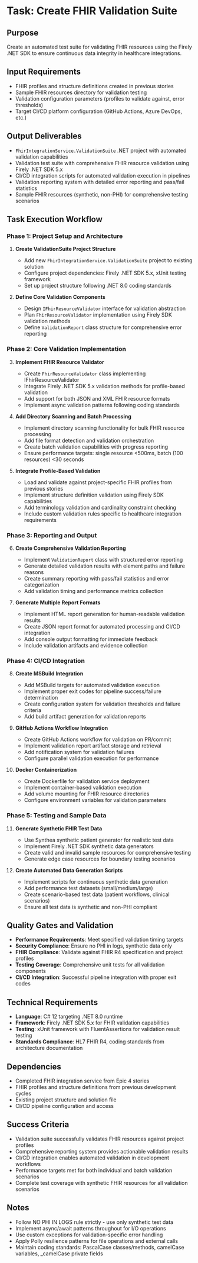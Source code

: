 # Task: Create FHIR Validation Suite

## Purpose
Create an automated test suite for validating FHIR resources using the Firely .NET SDK to ensure continuous data integrity in healthcare integrations.

## Input Requirements
- FHIR profiles and structure definitions created in previous stories
- Sample FHIR resources directory for validation testing
- Validation configuration parameters (profiles to validate against, error thresholds)
- Target CI/CD platform configuration (GitHub Actions, Azure DevOps, etc.)

## Output Deliverables
- `FhirIntegrationService.ValidationSuite` .NET project with automated validation capabilities
- Validation test suite with comprehensive FHIR resource validation using Firely .NET SDK 5.x
- CI/CD integration scripts for automated validation execution in pipelines
- Validation reporting system with detailed error reporting and pass/fail statistics
- Sample FHIR resources (synthetic, non-PHI) for comprehensive testing scenarios

## Task Execution Workflow

### Phase 1: Project Setup and Architecture
1. **Create ValidationSuite Project Structure**
   - Add new `FhirIntegrationService.ValidationSuite` project to existing solution
   - Configure project dependencies: Firely .NET SDK 5.x, xUnit testing framework
   - Set up project structure following .NET 8.0 coding standards

2. **Define Core Validation Components**
   - Design `IFhirResourceValidator` interface for validation abstraction
   - Plan `FhirResourceValidator` implementation using Firely SDK validation methods
   - Define `ValidationReport` class structure for comprehensive error reporting

### Phase 2: Core Validation Implementation
3. **Implement FHIR Resource Validator**
   - Create `FhirResourceValidator` class implementing IFhirResourceValidator
   - Integrate Firely .NET SDK 5.x validation methods for profile-based validation
   - Add support for both JSON and XML FHIR resource formats
   - Implement async validation patterns following coding standards

4. **Add Directory Scanning and Batch Processing**
   - Implement directory scanning functionality for bulk FHIR resource processing
   - Add file format detection and validation orchestration
   - Create batch validation capabilities with progress reporting
   - Ensure performance targets: single resource <500ms, batch (100 resources) <30 seconds

5. **Integrate Profile-Based Validation**
   - Load and validate against project-specific FHIR profiles from previous stories
   - Implement structure definition validation using Firely SDK capabilities
   - Add terminology validation and cardinality constraint checking
   - Include custom validation rules specific to healthcare integration requirements

### Phase 3: Reporting and Output
6. **Create Comprehensive Validation Reporting**
   - Implement `ValidationReport` class with structured error reporting
   - Generate detailed validation results with element paths and failure reasons
   - Create summary reporting with pass/fail statistics and error categorization
   - Add validation timing and performance metrics collection

7. **Generate Multiple Report Formats**
   - Implement HTML report generation for human-readable validation results
   - Create JSON report format for automated processing and CI/CD integration
   - Add console output formatting for immediate feedback
   - Include validation artifacts and evidence collection

### Phase 4: CI/CD Integration
8. **Create MSBuild Integration**
   - Add MSBuild targets for automated validation execution
   - Implement proper exit codes for pipeline success/failure determination
   - Create configuration system for validation thresholds and failure criteria
   - Add build artifact generation for validation reports

9. **GitHub Actions Workflow Integration**
   - Create GitHub Actions workflow for validation on PR/commit
   - Implement validation report artifact storage and retrieval
   - Add notification system for validation failures
   - Configure parallel validation execution for performance

10. **Docker Containerization**
    - Create Dockerfile for validation service deployment
    - Implement container-based validation execution
    - Add volume mounting for FHIR resource directories
    - Configure environment variables for validation parameters

### Phase 5: Testing and Sample Data
11. **Generate Synthetic FHIR Test Data**
    - Use Synthea synthetic patient generator for realistic test data
    - Implement Firely .NET SDK synthetic data generators
    - Create valid and invalid sample resources for comprehensive testing
    - Generate edge case resources for boundary testing scenarios

12. **Create Automated Data Generation Scripts**
    - Implement scripts for continuous synthetic data generation
    - Add performance test datasets (small/medium/large)
    - Create scenario-based test data (patient workflows, clinical scenarios)
    - Ensure all test data is synthetic and non-PHI compliant

## Quality Gates and Validation
- **Performance Requirements**: Meet specified validation timing targets
- **Security Compliance**: Ensure no PHI in logs, synthetic data only
- **FHIR Compliance**: Validate against FHIR R4 specification and project profiles
- **Testing Coverage**: Comprehensive unit tests for all validation components
- **CI/CD Integration**: Successful pipeline integration with proper exit codes

## Technical Requirements
- **Language**: C# 12 targeting .NET 8.0 runtime
- **Framework**: Firely .NET SDK 5.x for FHIR validation capabilities
- **Testing**: xUnit framework with FluentAssertions for validation result testing
- **Standards Compliance**: HL7 FHIR R4, coding standards from architecture documentation

## Dependencies
- Completed FHIR integration service from Epic 4 stories
- FHIR profiles and structure definitions from previous development cycles
- Existing project structure and solution file
- CI/CD pipeline configuration and access

## Success Criteria
- Validation suite successfully validates FHIR resources against project profiles
- Comprehensive reporting system provides actionable validation results
- CI/CD integration enables automated validation in development workflows
- Performance targets met for both individual and batch validation scenarios
- Complete test coverage with synthetic FHIR resources for all validation scenarios

## Notes
- Follow NO PHI IN LOGS rule strictly - use only synthetic test data
- Implement async/await patterns throughout for I/O operations
- Use custom exceptions for validation-specific error handling
- Apply Polly resilience patterns for file operations and external calls
- Maintain coding standards: PascalCase classes/methods, camelCase variables, _camelCase private fields